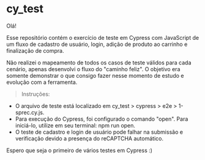 # cy_test

Olá!

Esse repositório contém o exercício de teste em Cypress com JavaScript de um fluxo de cadastro de usuário, login, adição de produto ao carrinho e finalização de compra.

Não realizei o mapeamento de todos os casos de teste válidos para cada cenário, apenas desenvolvi o fluxo do "caminho feliz".
O objetivo era somente demonstrar o que consigo fazer nesse momento de estudo e evolução com a ferramenta.



> Instruções:

- O arquivo de teste está localizado em cy_test > cypress > e2e > 1-sprec.cy.js.
- Para execução do Cypress, foi configurado o comando "open". Para iniciá-lo, utilize em seu terminal: npm run open.
- O teste de cadastro e login de usuário pode falhar na submissão e verificação devido a presença do reCAPTCHA automático.



Espero que seja o primeiro de vários testes em Cypress :)

